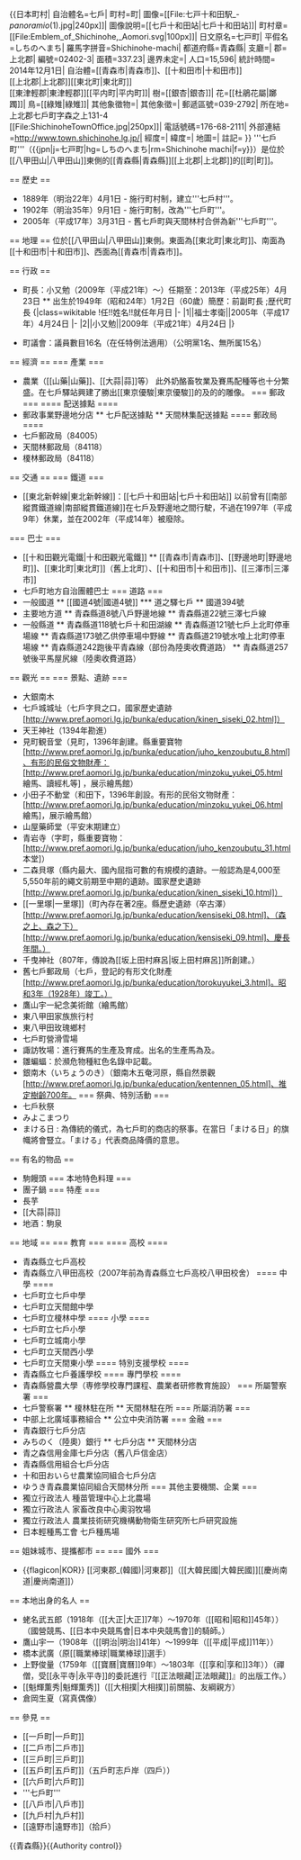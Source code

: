 {{日本町村|
自治體名=七戶|
町村=町|
圖像=[[File:七戸十和田駅_-_panoramio_(1).jpg|240px]]|
圖像說明=[[七戶十和田站|七戶十和田站]]|
町村章=[[File:Emblem_of_Shichinohe,_Aomori.svg|100px]]|
日文原名=七戸町|
平假名=しちのへまち|
羅馬字拼音=Shichinohe-machi|
都道府縣=青森縣|
支廳=|
郡=上北郡|
編號=02402-3|
面積=337.23|
邊界未定=|
人口=15,596|
統計時間= 2014年12月1日|
自治體=[[青森市|青森市]]、[[十和田市|十和田市]]<br>[[上北郡|上北郡]][[東北町|東北町]]<br>[[東津輕郡|東津輕郡]][[平内町|平内町]]|
樹=[[銀杏|銀杏]]|
花=[[杜鵑花屬|躑躅]]|
鳥=[[綠雉|綠雉]]|
其他象徵物=|
其他象徵=|
郵遞區號=039-2792|
所在地=上北郡七戶町字森之上131-4<br>[[File:ShichinoheTownOffice.jpg|250px]]|
電話號碼=176-68-2111|
外部連結=http://www.town.shichinohe.lg.jp/|
經度=|
緯度=|
地圖=|
註記=
}}
'''七戶町'''（{{jpn|j=七戸町|hg=しちのへまち|rm=Shichinohe machi|f=y}}）是位於[[八甲田山|八甲田山]]東側的[[青森縣|青森縣]][[上北郡|上北郡]]的[[町|町]]。

== 歷史 ==
* 1889年（明治22年）4月1日 - 施行町村制，建立'''七戶村'''。
* 1902年（明治35年）9月1日 - 施行町制，改為'''七戶町'''。
* 2005年（平成17年）3月31日 - 舊七戶町與天間林村合併為新'''七戶町'''。

== 地理 ==
位於[[八甲田山|八甲田山]]東側。東面為[[東北町|東北町]]、南面為[[十和田市|十和田市]]、西面為[[青森市|青森市]]。

== 行政 ==
* 町長：小又勉（2009年（平成21年）～）任期至：2013年（平成25年）4月23日
** 出生於1949年（昭和24年）1月2日（60歲）簡歷：前副町長
;歴代町長
{|class=wikitable
!任!!姓名!!就任年月日
|-
|1||福士孝衛||2005年（平成17年）4月24日
|-
|2||小又勉||2009年（平成21年）4月24日
|}

* 町議會：議員數目16名（在任特例法適用）（公明黨1名、無所属15名）

== 經濟 ==
=== 產業 ===
* 農業（[[山藥|山藥]]、[[大蒜|蒜]]等）
此外奶酪畜牧業及賽馬配種等也十分繁盛。在七戶驛站興建了勝出[[東京優駿|東京優駿]]的及的的雕像。
=== 郵政 ===
==== 配送據點 ====
* 郵政事業野邊地分店
** 七戶配送據點
** 天間林集配送據點
==== 郵政局 ====
* 七戶郵政局（84005）
* 天間林郵政局（84118）
* 榎林郵政局（84118）

== 交通 ==
=== 鐵道 ===
* [[東北新幹線|東北新幹線]]：[[七戶十和田站|七戶十和田站]]
以前曾有[[南部縱貫鐵道線|南部縱貫鐵道線]]在七戶及野邊地之間行駛，不過在1997年（平成9年）休業，並在2002年（平成14年）被廢除。

=== 巴士 ===
* [[十和田觀光電鐵|十和田觀光電鐵]]
** [[青森市|青森市]]、[[野邊地町|野邊地町]]、[[東北町|東北町]]（舊上北町）、[[十和田市|十和田市]]、[[三澤市|三澤市]]　
* 七戶町地方自治團體巴士
=== 道路 ===
* 一般國道 
** [[國道4號|國道4號]]
*** 道之驛七戶
** 國道394號
* 主要地方道
** 青森縣道8號八戶野邊地線
** 青森縣道22號三澤七戶線
* 一般縣道
** 青森縣道118號七戶十和田湖線
** 青森縣道121號七戶上北町停車場線
** 青森縣道173號乙供停車場中野線
** 青森縣道219號水喰上北町停車場線
** 青森縣道242跑後平青森線（部份為陸奧收費道路）
** 青森縣道257號後平馬屋尻線（陸奧收費道路）

== 觀光 ==
=== 景點、遺跡 ===
* 大銀南木
* 七戶城城址（七戶字貝之口，國家歷史遺跡 [http://www.pref.aomori.lg.jp/bunka/education/kinen_siseki_02.html]）
* 天王神社（1394年勘進）
* 見町観音堂（見町，1396年創建。縣重要寶物 [http://www.pref.aomori.lg.jp/bunka/education/juho_kenzoubutu_8.html]、有形的民俗文物財產：[http://www.pref.aomori.lg.jp/bunka/education/minzoku_yukei_05.html 繪馬、讀經札等] ，展示繪馬館）
* 小田子不動堂（和田下，1396年創設。有形的民俗文物財產：[http://www.pref.aomori.lg.jp/bunka/education/minzoku_yukei_06.html 繪馬]，展示繪馬館）
* 山屋藥師堂（平安末期建立）
* 青岩寺（字町，縣重要寶物：[http://www.pref.aomori.lg.jp/bunka/education/juho_kenzoubutu_31.html 本堂]）
* 二森貝塚（縣内最大、國內屈指可數的有規模的遺跡。一般認為是4,000至5,550年前的繩文前期至中期的遺跡。國家歷史遺跡 [http://www.pref.aomori.lg.jp/bunka/education/kinen_siseki_10.html]）
* [[一里塚|一里塚]]（町內存在著2座。縣歷史遺跡（卒古澤）[http://www.pref.aomori.lg.jp/bunka/education/kensiseki_08.html]、（森之上、森之下）[http://www.pref.aomori.lg.jp/bunka/education/kensiseki_09.html]、慶長年間。）
* 千曳神社（807年，傳說為[[坂上田村麻呂|坂上田村麻呂]]所創建。）
* 舊七戶郵政局（七戶，登記的有形文化財產 [http://www.pref.aomori.lg.jp/bunka/education/torokuyukei_3.html]。昭和3年（1928年）竣工。）
* 鷹山宇一紀念美術館（繪馬館）
* 東八甲田家族旅行村
* 東八甲田玫瑰鄉村
* 七戶町營滑雪場
* 諏訪牧場：進行賽馬的生產及育成。出名的生產馬為及。
* 雛蝙蝠：於瀕危物種紅色名錄中記載。
* 銀南木（いちょうのき）（銀南木五奄河原，縣自然景觀 [http://www.pref.aomori.lg.jp/bunka/education/kentennen_05.html]、推定樹齡700年。
=== 祭典、特別活動 ===
* 七戶秋祭
* みよこまつり
* まける日
: 為傳統的儀式，為七戶町的商店的祭事。在當日「まける日」的旗幟將會豎立。「まける」代表商品降價的意思。

== 有名的物品 ==
* 駒饅頭
=== 本地特色料理 ===
* 團子鍋
=== 特產 ===
* 長芋
* [[大蒜|蒜]]
* 地酒：駒泉

== 地域 ==
=== 教育 ===
==== 高校 ====
* 青森縣立七戶高校
* 青森縣立八甲田高校（2007年前為青森縣立七戶高校八甲田校舍）
==== 中學 ====
* 七戶町立七戶中學
* 七戶町立天間館中學
* 七戶町立榎林中學
==== 小學 ====
* 七戶町立七戶小學
* 七戶町立城南小學
* 七戶町立天間西小學
* 七戶町立天間東小學
==== 特別支援學校 ====
* 青森縣立七戶養護學校
==== 專門學校 ====
* 青森縣營農大學（専修學校專門課程、農業者研修教育施設）
=== 所屬警察署 ===
* 七戶警察署
** 榎林駐在所
** 天間林駐在所
=== 所屬消防署 ===
* 中部上北廣域事務組合
** 公立中央消防署
=== 金融 ===
* 青森銀行七戶分店
* みちのく（陸奧）銀行
** 七戶分店
** 天間林分店
* 青之森信用金庫七戶分店（舊八戶信金店）
* 青森縣信用組合七戶分店
* 十和田おいらせ農業協同組合七戶分店
* ゆうき青森農業協同組合天間林分所
=== 其他主要機關、企業 ===
* 獨立行政法人 種苗管理中心上北農場
* 獨立行政法人 家畜改良中心奧羽牧場
* 獨立行政法人 農業技術研究機構動物衛生研究所七戶研究設施
* 日本輕種馬工會 七戶種馬場

== 姐妹城市、提攜都市 ==
=== 國外 ===
* {{flagicon|KOR}} [[河東郡_(韓國)|河東郡]]（[[大韓民國|大韓民國]][[慶尚南道|慶尚南道]]）

== 本地出身的名人 ==
* 蛯名武五郎（1918年（[[大正|大正]]7年）～1970年（[[昭和|昭和]]45年））（國營競馬、[[日本中央競馬會|日本中央競馬會]]的騎師。）
* 鷹山宇一（1908年（[[明治|明治]]41年）～1999年（[[平成|平成]]11年））
* 橋本武廣（原[[職業棒球|職業棒球]]選手）
* 上野俊量（1759年（[[寶曆|寶曆]]9年）～1803年（[[享和|享和]]3年））（禪僧，受[[永平寺|永平寺]]的委託進行『[[正法眼藏|正法眼藏]]』的出版工作。）
* [[魁輝薫秀|魁輝薫秀]]（[[大相撲|大相撲]]前關脇、友綱親方）
* 倉岡生夏（寫真偶像）

== 參見 ==
* [[一戶町|一戶町]]
* [[二戶市|二戶市]]
* [[三戶町|三戶町]]
* [[五戶町|五戶町]]（五戶町志戶岸（四戶））
* [[六戶町|六戶町]]
* '''七戶町'''
* [[八戶市|八戶市]]
* [[九戶村|九戶村]]
* [[遠野市|遠野市]]（拾戶）

{{青森縣}}{{Authority control}}